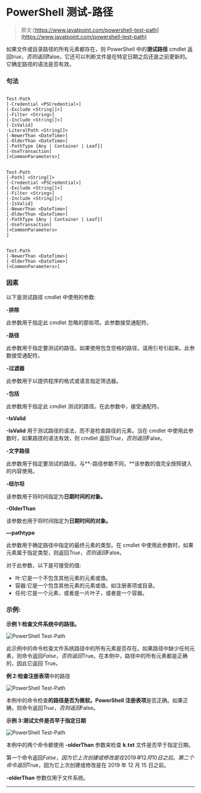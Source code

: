 # PowerShell 测试-路径

> 原文:[https://www.javatpoint.com/powershell-test-path](https://www.javatpoint.com/powershell-test-path)

如果文件或目录路径的所有元素都存在，则 PowerShell 中的**测试路径** cmdlet 返回$true，否则返回$false。它还可以判断文件是在特定日期之后还是之前更新的。它确定路径的语法是否有效。

### 句法

```

Test-Path 
[-Credential <PSCredential>] 
[-Exclude <String[]>] 
[-Filter <String>] 
[-Include <String[]>] 
[-IsValid]
-LiteralPath <String[]> 
[-NewerThan <DateTime>] 
[-OlderThan <DateTime>] 
[-PathType {Any | Container | Leaf}]
[-UseTransaction]
[<CommonParameters>]

```

```

Test-Path 
[-Path] <String[]> 
[-Credential <PSCredential>] 
[-Exclude <String[]>] 
[-Filter <String>] 
[-Include <String[]>] 
[-IsValid] 
[-NewerThan <DateTime>] 
[-OlderThan <DateTime>] 
[-PathType {Any | Container | Leaf}]
[-UseTransaction] 
[<CommonParameters>
]

```

```

Test-Path
[-NewerThan <DateTime>] 
[-OlderThan <DateTime>] 
[<CommonParameters>]

```

### 因素

以下是测试路径 cmdlet 中使用的参数:

**-排除**

此参数用于指定此 cmdlet 忽略的那些项。此参数接受通配符。

**-路径**

此参数用于指定要测试的路径。如果使用包含空格的路径，请用引号引起来。此参数接受通配符。

**-过滤器**

此参数用于以提供程序的格式或语言指定筛选器。

**-包括**

此参数用于指定此 cmdlet 测试的路径。在此参数中，接受通配符。

**-IsValid**

**-IsValid** 用于测试路径的语法，而不是检查路径的元素。当在 cmdlet 中使用此参数时，如果路径的语法有效，则 cmdlet 返回$True，否则返回$False。

**-文字路径**

此参数用于指定要测试的路径。与**-路径参数不同，**该参数的值完全按照键入的内容使用。

**-纽尔坦**

该参数用于将时间指定为**日期时间的对象。**

**-OlderThan**

该参数也用于将时间指定为**日期时间的对象。**

**—pathtype**

此参数用于确定路径中指定的最终元素的类型。在 cmdlet 中使用此参数时，如果元素属于指定类型，则返回$True，否则返回$False。

对于此参数，以下是可接受的值:

*   叶:它是一个不包含其他元素的元素或值。
*   容器:它是一个包含其他元素的元素或值，如注册表项或目录。
*   任何:它是一个元素，或者是一片叶子，或者是一个容器。

### 示例:

**示例 1:检查文件系统中的路径。**

![PowerShell Test-Path](../Images/bf329f5537480fec3c27d2c7e6269289.png)

此示例中的命令检查文件系统路径中的所有元素是否存在。如果路径中缺少任何元素，则命令返回$False，否则返回$True。在本例中，路径中的所有元素都是正确的，因此它返回 True。

**例 2:检查注册表项**中的路径

![PowerShell Test-Path](../Images/caf2674ecc372d75f8dac73098b68efa.png)

本例中的命令检查**的路径是否为微软。PowerShell 注册表项**是否正确。如果正确，则命令返回$True，否则返回$False。

**示例 3:测试文件是否早于指定日期**

![PowerShell Test-Path](../Images/c81a57dd805b0fe33f258cc7a26842c1.png)

本例中的两个命令都使用 **-olderThan** 参数来检查 **k.txt** 文件是否早于指定日期。

第一个命令返回$False，因为它上次创建或修改是在 2019 年 12 月 10 日之后。第二个命令返回$True，因为它上次创建或修改是在 2019 年 12 月 15 日之前。

**-olderThan** 参数仅用于文件系统。

* * *
